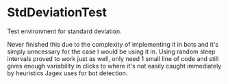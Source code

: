 # StdDeviationTest
Test environment for standard deviation.

Never finished this due to the complexity of implementing it in bots and it's simply unncessary for the case I would be using it in. Using random sleep intervals proved to work just as well, only need 1 small line of code and still gives enough variability in clicks to where it's not easily caught immediately by heuristics Jagex uses for bot detection.